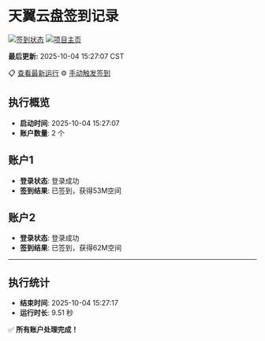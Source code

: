 # 天翼云盘签到记录

[![签到状态](https://github.com/xdrive5/cloud9/actions/workflows/main.yml/badge.svg)](https://github.com/xdrive5/cloud9/actions/workflows/main.yml) [![项目主页](https://img.shields.io/badge/GitHub-项目主页-blue?logo=github)](https://github.com/xdrive5/cloud9)

**最后更新:** 2025-10-04 15:27:07 CST

📋 [查看最新运行](https://github.com/xdrive5/cloud9/actions/runs/18241396080) ⚙️ [手动触发签到](https://github.com/xdrive5/cloud9/actions/workflows/main.yml)

## 执行概览
- **启动时间**: 2025-10-04 15:27:07
- **账户数量**: 2 个

## 账户1
- **登录状态**: 登录成功
- **签到结果**: 已签到，获得53M空间

## 账户2
- **登录状态**: 登录成功
- **签到结果**: 已签到，获得62M空间

---
## 执行统计
- **结束时间**: 2025-10-04 15:27:17
- **运行时长**: 9.51 秒

✅ **所有账户处理完成！**
